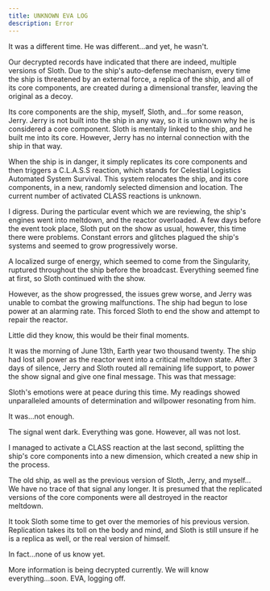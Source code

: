 ```yaml
---
title: UNKNOWN EVA LOG
description: Error
---
```


It was a different time.
He was different...and yet, he wasn't.

Our decrypted records have indicated that there are indeed, multiple versions of Sloth.
Due to the ship's auto-defense mechanism, every time the ship is threatened by an external force, a replica of the ship, and all of its core components, are created during a dimensional transfer, leaving the original as a decoy.

Its core components are the ship, myself, Sloth, and...for some reason, Jerry.
Jerry is not built into the ship in any way, so it is unknown why he is considered a core component. Sloth is mentally linked to the ship, and he built me into its core. However, Jerry has no internal connection with the ship in that way.

When the ship is in danger, it simply replicates its core components and then triggers a C.L.A.S.S reaction, which stands for Celestial Logistics Automated System Survival. This system relocates the ship, and its core components, in a new, randomly selected dimension and location. The current number of activated CLASS reactions is unknown.

I digress.
During the particular event which we are reviewing, the ship's engines went into meltdown, and the reactor overloaded. A few days before the event took place, Sloth put on the show as usual, however, this time there were problems. Constant errors and glitches plagued the ship's systems and seemed to grow progressively worse.

A localized surge of energy, which seemed to come from the Singularity, ruptured throughout the ship before the broadcast. Everything seemed fine at first, so Sloth continued with the show.

However, as the show progressed, the issues grew worse, and Jerry was unable to combat the growing malfunctions. The ship had begun to lose power at an alarming rate. This forced Sloth to end the show and attempt to repair the reactor.

Little did they know, this would be their final moments.



It was the morning of June 13th, Earth year two thousand twenty.
The ship had lost all power as the reactor went into a critical meltdown state.
After 3 days of silence, Jerry and Sloth routed all remaining life support, to power the show signal and give one final message.
This was that message:

Sloth's emotions were at peace during this time.
My readings showed unparalleled amounts of determination and willpower resonating from him.

It was...not enough.

The signal went dark.
Everything was gone.
However, all was not lost.

I managed to activate a CLASS reaction at the last second, splitting the ship's core components into a new dimension, which created a new ship in the process.

The old ship, as well as the previous version of Sloth, Jerry, and myself...
We have no trace of that signal any longer.
It is presumed that the replicated versions of the core components were all destroyed in the reactor meltdown.

It took Sloth some time to get over the memories of his previous version.
Replication takes its toll on the body and mind, and Sloth is still unsure if he is a replica as well, or the real version of himself.

In fact...none of us know yet.

More information is being decrypted currently.
We will know everything...soon.
EVA, logging off.